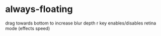 # always-floating
drag towards bottom to increase blur depth
r key enables/disables retina mode (effects speed)


